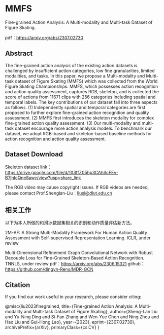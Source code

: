 # MMFS
Fine-grained Action Analysis: A Multi-modality and Multi-task Dataset of Figure Skating.

pdf：https://arxiv.org/abs/2307.02730

## Abstract

The fine-grained action analysis of the existing action datasets is challenged by insufficient action categories, low fine granularities, limited modalities, and tasks. In this paper, we propose a Multi-modality and Multi-task dataset of Figure Skating (MMFS) which was collected from the World Figure Skating Championships. MMFS, which possesses action recognition and action quality assessment, captures RGB, skeleton, and is collected the score of actions from 11671 clips with 256 categories including spatial and temporal labels. The key contributions of our dataset fall into three aspects as follows. (1) Independently spatial and temporal categories are first proposed to further explore fine-grained action recognition and quality assessment. (2) MMFS first introduces the skeleton modality for complex fine-grained action quality assessment. (3) Our multi-modality and multi-task dataset encourage more action analysis models. To benchmark our dataset, we adopt RGB-based and skeleton-based baseline methods for action recognition and action quality assessment.

## Dataset Download

Skeleton dataset link：https://drive.google.com/file/d/1X3ffZ05hp3CAhScFEv-B7jhIcQne8awc/view?usp=share_link

The RGB video may cause copyright issues. If RGB videos are needed, please contact Prof.Shenglan-Liu：liusl@dlut.edu.cn

## 相关工作

以下为本人所做的和滑冰数据集相关的识别和动作质量评估新方法。

2M-AF: A Strong Multi-Modality Framework For Human Action Quality Assessment with Self-supervised Representation Learning. ICLR, under review

Multi-Dimensional Refinement Graph Convolutional Network with Robust Decouple Loss for Fine-Grained Skeleton-Based Action Recognition. TNNLS, under review
pdf：https://arxiv.org/abs/2306.15321
github：https://github.com/dingyn-Reno/MDR-GCN

## Citation

If you find our work useful in your research, please consider citing:

@misc{liu2023finegrained,
      title={Fine-grained Action Analysis: A Multi-modality and Multi-task Dataset of Figure Skating}, 
      author={Sheng-Lan Liu and Yu-Ning Ding and Si-Fan Zhang and Wen-Yue Chen and Ning Zhou and Hao Liu and Gui-Hong Lao},
      year={2023},
      eprint={2307.02730},
      archivePrefix={arXiv},
      primaryClass={cs.CV}
}

